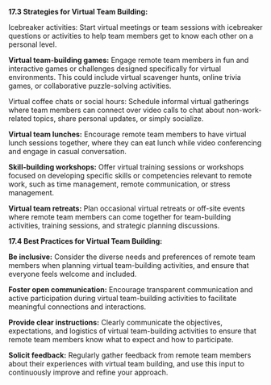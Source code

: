 **17.3 Strategies for Virtual Team Building:**

Icebreaker activities: Start virtual meetings or team sessions with icebreaker questions or activities to help team members get to know each other on a personal level.

**Virtual team-building games:** Engage remote team members in fun and interactive games or challenges designed specifically for virtual environments. This could include virtual scavenger hunts, online trivia games, or collaborative puzzle-solving activities.

Virtual coffee chats or social hours: Schedule informal virtual gatherings where team members can connect over video calls to chat about non-work-related topics, share personal updates, or simply socialize.

**Virtual team lunches:** Encourage remote team members to have virtual lunch sessions together, where they can eat lunch while video conferencing and engage in casual conversation.

**Skill-building workshops:**
Offer virtual training sessions or workshops focused on developing specific skills or competencies relevant to remote work, such as time management, remote communication, or stress management.

**Virtual team retreats:**
Plan occasional virtual retreats or off-site events where remote team members can come together for team-building activities, training sessions, and strategic planning discussions.

**17.4 Best Practices for Virtual Team Building:**

**Be inclusive:** Consider the diverse needs and preferences of remote team members when planning virtual team-building activities, and ensure that everyone feels welcome and included.

**Foster open communication:** Encourage transparent communication and active participation during virtual team-building activities to facilitate meaningful connections and interactions.

**Provide clear instructions:** Clearly communicate the objectives, expectations, and logistics of virtual team-building activities to ensure that remote team members know what to expect and how to participate.

**Solicit feedback:** Regularly gather feedback from remote team members about their experiences with virtual team building, and use this input to continuously improve and refine your approach.